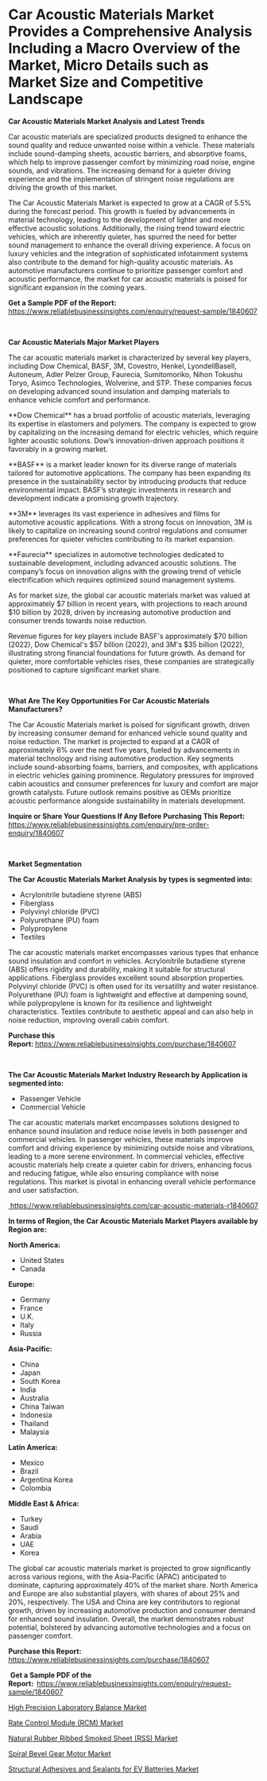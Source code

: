 <p><h1>Car Acoustic Materials Market Provides a Comprehensive Analysis Including a Macro Overview of the Market, Micro Details such as Market Size and Competitive Landscape</h1></p><p><strong>Car Acoustic Materials Market Analysis and Latest Trends</strong></p>
<p><p>Car acoustic materials are specialized products designed to enhance the sound quality and reduce unwanted noise within a vehicle. These materials include sound-damping sheets, acoustic barriers, and absorptive foams, which help to improve passenger comfort by minimizing road noise, engine sounds, and vibrations. The increasing demand for a quieter driving experience and the implementation of stringent noise regulations are driving the growth of this market.</p><p>The Car Acoustic Materials Market is expected to grow at a CAGR of 5.5% during the forecast period. This growth is fueled by advancements in material technology, leading to the development of lighter and more effective acoustic solutions. Additionally, the rising trend toward electric vehicles, which are inherently quieter, has spurred the need for better sound management to enhance the overall driving experience. A focus on luxury vehicles and the integration of sophisticated infotainment systems also contribute to the demand for high-quality acoustic materials. As automotive manufacturers continue to prioritize passenger comfort and acoustic performance, the market for car acoustic materials is poised for significant expansion in the coming years.</p></p>
<p><strong>Get a Sample PDF of the Report:&nbsp;</strong> <a href="https://www.reliablebusinessinsights.com/enquiry/request-sample/1840607?utm_campaign=1113&utm_medium=2&utm_source=Github&utm_content=ia&utm_term=03042025&utm_id=car-acoustic-materials">https://www.reliablebusinessinsights.com/enquiry/request-sample/1840607</a></p>
<p>&nbsp;</p>
<p><strong>Car Acoustic Materials Major Market Players</strong></p>
<p><p>The car acoustic materials market is characterized by several key players, including Dow Chemical, BASF, 3M, Covestro, Henkel, LyondellBasell, Autoneum, Adler Pelzer Group, Faurecia, Sumitomoriko, Nihon Tokushu Toryo, Asimco Technologies, Wolverine, and STP. These companies focus on developing advanced sound insulation and damping materials to enhance vehicle comfort and performance.</p><p>**Dow Chemical** has a broad portfolio of acoustic materials, leveraging its expertise in elastomers and polymers. The company is expected to grow by capitalizing on the increasing demand for electric vehicles, which require lighter acoustic solutions. Dow’s innovation-driven approach positions it favorably in a growing market.</p><p>**BASF** is a market leader known for its diverse range of materials tailored for automotive applications. The company has been expanding its presence in the sustainability sector by introducing products that reduce environmental impact. BASF’s strategic investments in research and development indicate a promising growth trajectory.</p><p>**3M** leverages its vast experience in adhesives and films for automotive acoustic applications. With a strong focus on innovation, 3M is likely to capitalize on increasing sound control regulations and consumer preferences for quieter vehicles contributing to its market expansion.</p><p>**Faurecia** specializes in automotive technologies dedicated to sustainable development, including advanced acoustic solutions. The company’s focus on innovation aligns with the growing trend of vehicle electrification which requires optimized sound management systems.</p><p>As for market size, the global car acoustic materials market was valued at approximately $7 billion in recent years, with projections to reach around $10 billion by 2028, driven by increasing automotive production and consumer trends towards noise reduction.</p><p>Revenue figures for key players include BASF's approximately $70 billion (2022), Dow Chemical's $57 billion (2022), and 3M's $35 billion (2022), illustrating strong financial foundations for future growth. As demand for quieter, more comfortable vehicles rises, these companies are strategically positioned to capture significant market share.</p></p>
<p>&nbsp;</p>
<p><strong>What Are The Key Opportunities For Car Acoustic Materials Manufacturers?</strong></p>
<p><p>The Car Acoustic Materials market is poised for significant growth, driven by increasing consumer demand for enhanced vehicle sound quality and noise reduction. The market is projected to expand at a CAGR of approximately 6% over the next five years, fueled by advancements in material technology and rising automotive production. Key segments include sound-absorbing foams, barriers, and composites, with applications in electric vehicles gaining prominence. Regulatory pressures for improved cabin acoustics and consumer preferences for luxury and comfort are major growth catalysts. Future outlook remains positive as OEMs prioritize acoustic performance alongside sustainability in materials development.</p></p>
<p><strong>Inquire or Share Your Questions If Any Before Purchasing This Report:</strong> <a href="https://www.reliablebusinessinsights.com/enquiry/pre-order-enquiry/1840607?utm_campaign=1113&utm_medium=2&utm_source=Github&utm_content=ia&utm_term=03042025&utm_id=car-acoustic-materials">https://www.reliablebusinessinsights.com/enquiry/pre-order-enquiry/1840607</a></p>
<p>&nbsp;</p>
<p><strong>Market Segmentation</strong></p>
<p><strong>The Car Acoustic Materials Market Analysis by types is segmented into:</strong></p>
<p><ul><li>Acrylonitrile butadiene styrene (ABS)</li><li>Fiberglass</li><li>Polyvinyl chloride (PVC)</li><li>Polyurethane (PU) foam</li><li>Polypropylene</li><li>Textiles</li></ul></p>
<p><p>The car acoustic materials market encompasses various types that enhance sound insulation and comfort in vehicles. Acrylonitrile butadiene styrene (ABS) offers rigidity and durability, making it suitable for structural applications. Fiberglass provides excellent sound absorption properties. Polyvinyl chloride (PVC) is often used for its versatility and water resistance. Polyurethane (PU) foam is lightweight and effective at dampening sound, while polypropylene is known for its resilience and lightweight characteristics. Textiles contribute to aesthetic appeal and can also help in noise reduction, improving overall cabin comfort.</p></p>
<p><strong>Purchase this Report:&nbsp;</strong><a href="https://www.reliablebusinessinsights.com/purchase/1840607?utm_campaign=1113&utm_medium=2&utm_source=Github&utm_content=ia&utm_term=03042025&utm_id=car-acoustic-materials">https://www.reliablebusinessinsights.com/purchase/1840607</a></p>
<p>&nbsp;</p>
<p><strong>The Car Acoustic Materials Market Industry Research by Application is segmented into:</strong></p>
<p><ul><li>Passenger Vehicle</li><li>Commercial Vehicle</li></ul></p>
<p><p>The car acoustic materials market encompasses solutions designed to enhance sound insulation and reduce noise levels in both passenger and commercial vehicles. In passenger vehicles, these materials improve comfort and driving experience by minimizing outside noise and vibrations, leading to a more serene environment. In commercial vehicles, effective acoustic materials help create a quieter cabin for drivers, enhancing focus and reducing fatigue, while also ensuring compliance with noise regulations. This market is pivotal in enhancing overall vehicle performance and user satisfaction.</p></p>
<p><a href="https://www.reliablebusinessinsights.com/car-acoustic-materials-r1840607?utm_campaign=1113&utm_medium=2&utm_source=Github&utm_content=ia&utm_term=03042025&utm_id=car-acoustic-materials">&nbsp;https://www.reliablebusinessinsights.com/car-acoustic-materials-r1840607</a></p>
<p><strong>In terms of Region, the Car Acoustic Materials Market Players available by Region are:</strong></p>
<p>
    <p> <strong> North America: </strong>
        <ul>
            <li>United States</li>
            <li>Canada</li>
        </ul>
        </p> 
    <p> <strong> Europe: </strong>
        <ul>
            <li>Germany</li>
            <li>France</li>
            <li>U.K.</li>
            <li>Italy</li>
            <li>Russia</li>
        </ul>
        </p> 
    <p> <strong> Asia-Pacific: </strong>
        <ul>
            <li>China</li>
            <li>Japan</li>
            <li>South Korea</li>
            <li>India</li>
            <li>Australia</li>
            <li>China Taiwan</li>
            <li>Indonesia</li>
            <li>Thailand</li>
            <li>Malaysia</li>
        </ul>
        </p> 
    <p> <strong> Latin America: </strong>
        <ul>
            <li>Mexico</li>
            <li>Brazil</li>
            <li>Argentina Korea</li>
            <li>Colombia</li>
        </ul>
        </p> 
    <p> <strong> Middle East & Africa: </strong>
        <ul>
            <li>Turkey</li>
            <li>Saudi</li>
            <li>Arabia</li>
            <li>UAE</li>
            <li>Korea</li>
        </ul>
    </p>
    </p>
<p><p>The global car acoustic materials market is projected to grow significantly across various regions, with the Asia-Pacific (APAC) anticipated to dominate, capturing approximately 40% of the market share. North America and Europe are also substantial players, with shares of about 25% and 20%, respectively. The USA and China are key contributors to regional growth, driven by increasing automotive production and consumer demand for enhanced sound insulation. Overall, the market demonstrates robust potential, bolstered by advancing automotive technologies and a focus on passenger comfort.</p></p>
<p><strong>Purchase this Report: </strong><a href="https://www.reliablebusinessinsights.com/purchase/1840607?utm_campaign=1113&utm_medium=2&utm_source=Github&utm_content=ia&utm_term=03042025&utm_id=car-acoustic-materials">https://www.reliablebusinessinsights.com/purchase/1840607</a></p>
<p>&nbsp;<strong>Get a Sample PDF of the Report:&nbsp;&nbsp;</strong><a href="https://www.reliablebusinessinsights.com/enquiry/request-sample/1840607?utm_campaign=1113&utm_medium=2&utm_source=Github&utm_content=ia&utm_term=03042025&utm_id=car-acoustic-materials">https://www.reliablebusinessinsights.com/enquiry/request-sample/1840607</a></p>
<p><strong></strong></p>
<p><p><a href="https://www.linkedin.com/pulse/high-precision-laboratory-balance-market-trends-analysis-ow0mc?utm_campaign=1113&utm_medium=2&utm_source=Github&utm_content=ia&utm_term=03042025&utm_id=car-acoustic-materials">High Precision Laboratory Balance Market</a></p><p><a href="https://www.linkedin.com/pulse/rate-control-module-rcm-market-size-growing-cagr-89-detailed-lxuxc?utm_campaign=1113&utm_medium=2&utm_source=Github&utm_content=ia&utm_term=03042025&utm_id=car-acoustic-materials">Rate Control Module (RCM) Market</a></p><p><a href="https://github.com/mafeasavzal/Market-Research-Report-List-1/blob/main/natural-rubber-ribbed-smoked-sheet-rss-market.md?utm_campaign=1113&utm_medium=2&utm_source=Github&utm_content=ia&utm_term=03042025&utm_id=car-acoustic-materials">Natural Rubber Ribbed Smoked Sheet (RSS) Market</a></p><p><a href="https://www.linkedin.com/pulse/global-spiral-bevel-gear-motor-market-analysis-onmarkets-size-farqc?utm_campaign=1113&utm_medium=2&utm_source=Github&utm_content=ia&utm_term=03042025&utm_id=car-acoustic-materials">Spiral Bevel Gear Motor Market</a></p><p><a href="https://github.com/seemagarbeha/Market-Research-Report-List-1/blob/main/structural-adhesives-and-sealants-for-ev-batteries-market.md?utm_campaign=1113&utm_medium=2&utm_source=Github&utm_content=ia&utm_term=03042025&utm_id=car-acoustic-materials">Structural Adhesives and Sealants for EV Batteries Market</a></p></p>